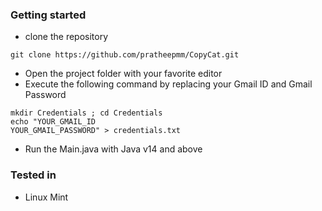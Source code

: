 ### Getting started

- clone the repository
```shell
git clone https://github.com/pratheepmm/CopyCat.git
```
- Open the project folder with your favorite editor
- Execute the following command by replacing your Gmail ID and Gmail Password  
```shell
mkdir Credentials ; cd Credentials
echo "YOUR_GMAIL_ID
YOUR_GMAIL_PASSWORD" > credentials.txt
```
- Run the Main.java with Java v14 and above

### Tested in

- Linux Mint